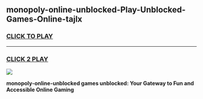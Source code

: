 
## monopoly-online-unblocked-Play-Unblocked-Games-Online-tajlx
<h3>
<a href="https://premium76.site?title=monopoly-online-unblocked&ref=25A">CLICK TO PLAY</a></h3>
<hr>

<h3>
<a href="https://premium76.site?title=monopoly-online-unblocked&ref=25A">CLICK 2 PLAY</a>
  
</h3>

<a href="https://premium76.site?title=monopoly-online-unblocked&ref=25A"><img src="https://clearcache.store/games.png"></a>


**monopoly-online-unblocked games unblocked: Your Gateway to Fun and Accessible Online Gaming**
